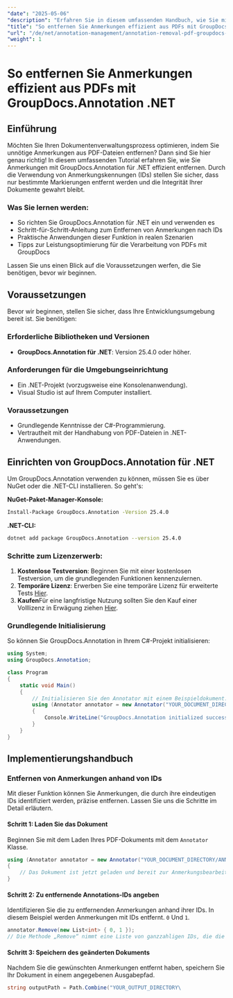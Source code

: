 ```yaml
---
"date": "2025-05-06"
"description": "Erfahren Sie in diesem umfassenden Handbuch, wie Sie mit GroupDocs.Annotation für .NET Anmerkungen nach ID entfernen und so Ihren Dokumentenverwaltungsprozess optimieren."
"title": "So entfernen Sie Anmerkungen effizient aus PDFs mit GroupDocs.Annotation .NET"
"url": "/de/net/annotation-management/annotation-removal-pdf-groupdocs-dotnet-guide/"
"weight": 1
---
```


# So entfernen Sie Anmerkungen effizient aus PDFs mit GroupDocs.Annotation .NET

## Einführung

Möchten Sie Ihren Dokumentenverwaltungsprozess optimieren, indem Sie unnötige Anmerkungen aus PDF-Dateien entfernen? Dann sind Sie hier genau richtig! In diesem umfassenden Tutorial erfahren Sie, wie Sie Anmerkungen mit GroupDocs.Annotation für .NET effizient entfernen. Durch die Verwendung von Anmerkungskennungen (IDs) stellen Sie sicher, dass nur bestimmte Markierungen entfernt werden und die Integrität Ihrer Dokumente gewahrt bleibt.

### Was Sie lernen werden:
- So richten Sie GroupDocs.Annotation für .NET ein und verwenden es
- Schritt-für-Schritt-Anleitung zum Entfernen von Anmerkungen nach IDs
- Praktische Anwendungen dieser Funktion in realen Szenarien
- Tipps zur Leistungsoptimierung für die Verarbeitung von PDFs mit GroupDocs

Lassen Sie uns einen Blick auf die Voraussetzungen werfen, die Sie benötigen, bevor wir beginnen.

## Voraussetzungen

Bevor wir beginnen, stellen Sie sicher, dass Ihre Entwicklungsumgebung bereit ist. Sie benötigen:

### Erforderliche Bibliotheken und Versionen
- **GroupDocs.Annotation für .NET**: Version 25.4.0 oder höher.

### Anforderungen für die Umgebungseinrichtung
- Ein .NET-Projekt (vorzugsweise eine Konsolenanwendung).
- Visual Studio ist auf Ihrem Computer installiert.

### Voraussetzungen
- Grundlegende Kenntnisse der C#-Programmierung.
- Vertrautheit mit der Handhabung von PDF-Dateien in .NET-Anwendungen.

## Einrichten von GroupDocs.Annotation für .NET

Um GroupDocs.Annotation verwenden zu können, müssen Sie es über NuGet oder die .NET-CLI installieren. So geht's:

**NuGet-Paket-Manager-Konsole:**
```bash
Install-Package GroupDocs.Annotation -Version 25.4.0
```

**\.NET-CLI:**
```bash
dotnet add package GroupDocs.Annotation --version 25.4.0
```

### Schritte zum Lizenzerwerb:
1. **Kostenlose Testversion**: Beginnen Sie mit einer kostenlosen Testversion, um die grundlegenden Funktionen kennenzulernen.
2. **Temporäre Lizenz**: Erwerben Sie eine temporäre Lizenz für erweiterte Tests [Hier](https://purchase.groupdocs.com/temporary-license/).
3. **Kaufen**Für eine langfristige Nutzung sollten Sie den Kauf einer Volllizenz in Erwägung ziehen [Hier](https://purchase.groupdocs.com/buy).

### Grundlegende Initialisierung
So können Sie GroupDocs.Annotation in Ihrem C#-Projekt initialisieren:

```csharp
using System;
using GroupDocs.Annotation;

class Program
{
    static void Main()
    {
        // Initialisieren Sie den Annotator mit einem Beispieldokument.
        using (Annotator annotator = new Annotator("YOUR_DOCUMENT_DIRECTORY/ANNOTATED.pdf"))
        {
            Console.WriteLine("GroupDocs.Annotation initialized successfully.");
        }
    }
}
```

## Implementierungshandbuch

### Entfernen von Anmerkungen anhand von IDs

Mit dieser Funktion können Sie Anmerkungen, die durch ihre eindeutigen IDs identifiziert werden, präzise entfernen. Lassen Sie uns die Schritte im Detail erläutern.

#### Schritt 1: Laden Sie das Dokument
Beginnen Sie mit dem Laden Ihres PDF-Dokuments mit dem `Annotator` Klasse.

```csharp
using (Annotator annotator = new Annotator("YOUR_DOCUMENT_DIRECTORY/ANNOTATED.pdf"))
{
    // Das Dokument ist jetzt geladen und bereit zur Anmerkungsbearbeitung.
}
```

#### Schritt 2: Zu entfernende Annotations-IDs angeben
Identifizieren Sie die zu entfernenden Anmerkungen anhand ihrer IDs. In diesem Beispiel werden Anmerkungen mit IDs entfernt. `0` Und `1`.

```csharp
annotator.Remove(new List<int> { 0, 1 });
// Die Methode „Remove“ nimmt eine Liste von ganzzahligen IDs, die die Anmerkungen darstellen.
```

#### Schritt 3: Speichern des geänderten Dokuments
Nachdem Sie die gewünschten Anmerkungen entfernt haben, speichern Sie Ihr Dokument in einem angegebenen Ausgabepfad.

```csharp
string outputPath = Path.Combine("YOUR_OUTPUT_DIRECTORY\